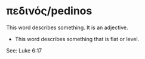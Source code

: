 # πεδινός/pedinos
This word describes something. It is an adjective.

* This word describes something that is flat or level.

See: Luke 6:17
